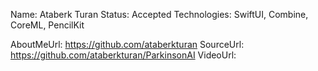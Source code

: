Name: Ataberk Turan
Status: Accepted
Technologies: SwiftUI, Combine, CoreML, PencilKit

AboutMeUrl: https://github.com/ataberkturan
SourceUrl: https://github.com/ataberkturan/ParkinsonAI
VideoUrl: 

<!---
EXAMPLE
Name: John Appleseed
Status: Submitted <or> Winner <or> Distinguished <or> Rejected
Technologies: SwiftUI, RealityKit, CoreGraphic

AboutMeUrl: https://linkedin.com/in/johnappleseed
SourceUrl: https://github.com/johnappleseed/wwdc2025
VideoUrl: https://youtu.be/ABCDE123456
-->
